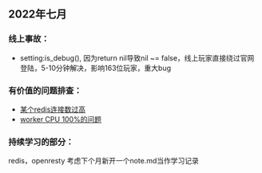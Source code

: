 ## 2022年七月

### 线上事故：

- setting:is_debug(), 因为return nil导致nil ~= false，线上玩家直接绕过官网登陆，5-10分钟解决，影响163位玩家，重大bug

### 有价值的问题排查：

- [某个redis连接数过高](main.md)
- [worker CPU 100%的问题](main.md)

### 持续学习的部分：
redis，openresty
考虑下个月新开一个note.md当作学习记录


